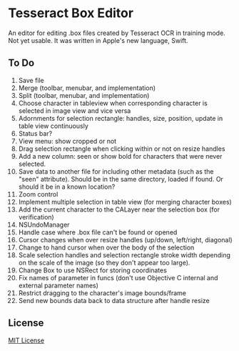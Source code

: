 Tesseract Box Editor
====================

An editor for editing .box files created by Tesseract OCR in training mode. Not
yet usable. It was written in Apple's new language, Swift.

## To Do

1. Save file
2. Merge (toolbar, menubar, and implementation)
3. Split (toolbar, menubar, and implementation)
4. Choose character in tableview when corresponding character is selected in image view and vice versa
5. Adornments for selection rectangle: handles, size, position, update in table view continuously
6. Status bar?
7. View menu: show cropped or not
8. Drag selection rectangle when clicking within or not on resize handles
9. Add a new column: seen or show bold for characters that were never selected.
10. Save data to another file for including other metadata (such as the "seen" attribute). Should be in the same directory, loaded if found. Or should it be in a known location?
11. Zoom control
12. Implement multiple selection in table view (for merging character boxes)
13. Add the current character to the CALayer near the selection box (for verification)
14. NSUndoManager
15. Handle case where .box file can't be found or opened
16. Cursor changes when over resize handles (up/down, left/right, diagonal)
17. Change to hand cursor when over the body of the selection
18. Scale selection handles and selection rectangle stroke width depending on the scale of the image (so they don't appear too large).
19. Change Box to use NSRect for storing coordinates
20. Fix names of parameter in funcs (don't use Objective C internal and external parameter names)
21. Restrict dragging to the character's image bounds/frame
22. Send new bounds data back to data structure after handle resize

## License

[MIT License](http://zonorocha.mit-license.org)
